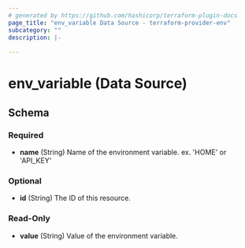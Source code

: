 ```yaml
---
# generated by https://github.com/hashicorp/terraform-plugin-docs
page_title: "env_variable Data Source - terraform-provider-env"
subcategory: ""
description: |-
  
---
```


# env_variable (Data Source)





<!-- schema generated by tfplugindocs -->
## Schema

### Required

- **name** (String) Name of the environment variable. ex. 'HOME' or 'API_KEY'

### Optional

- **id** (String) The ID of this resource.

### Read-Only

- **value** (String) Value of the environment variable.


